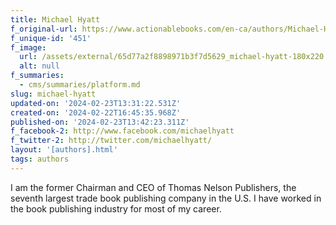```yaml
---
title: Michael Hyatt
f_original-url: https://www.actionablebooks.com/en-ca/authors/Michael-Hyatt/
f_unique-id: '451'
f_image:
  url: /assets/external/65d77a2f8898971b3f7d5629_michael-hyatt-180x220.jpeg
  alt: null
f_summaries:
  - cms/summaries/platform.md
slug: michael-hyatt
updated-on: '2024-02-23T13:31:22.531Z'
created-on: '2024-02-22T16:45:35.968Z'
published-on: '2024-02-23T13:42:23.311Z'
f_facebook-2: http://www.facebook.com/michaelhyatt
f_twitter-2: http://twitter.com/michaelhyatt/
layout: '[authors].html'
tags: authors
---
```


I am the former Chairman and CEO of Thomas Nelson Publishers, the seventh largest trade book publishing company in the U.S. I have worked in the book publishing industry for most of my career.
